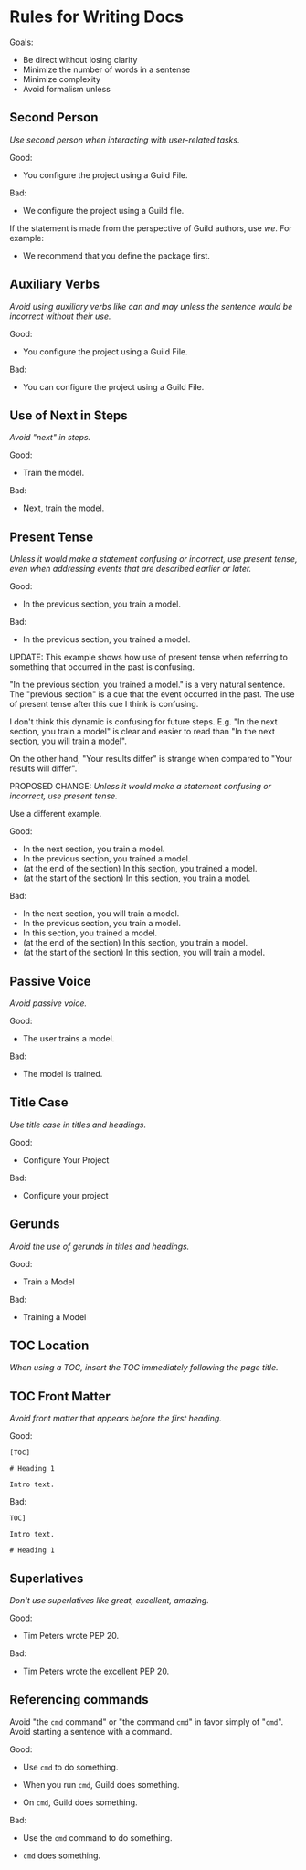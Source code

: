 # Rules for Writing Docs

Goals:

- Be direct without losing clarity
- Minimize the number of words in a sentense
- Minimize complexity
- Avoid formalism unless

## Second Person

*Use second person when interacting with user-related tasks.*

Good:

- You configure the project using a Guild File.

Bad:

- We configure the project using a Guild file.

If the statement is made from the perspective of Guild authors, use
*we*. For example:

- We recommend that you define the package first.

## Auxiliary Verbs

*Avoid using auxiliary verbs like can and may unless the sentence
would be incorrect without their use.*

Good:

- You configure the project using a Guild File.

Bad:

- You can configure the project using a Guild File.

## Use of Next in Steps

*Avoid "next" in steps.*

Good:

- Train the model.

Bad:

- Next, train the model.

## Present Tense

*Unless it would make a statement confusing or incorrect, use present
tense, even when addressing events that are described earlier or
later.*

Good:

- In the previous section, you train a model.

Bad:

- In the previous section, you trained a model.

UPDATE: This example shows how use of present tense when referring to
something that occurred in the past is confusing.

"In the previous section, you trained a model." is a very natural
sentence. The "previous section" is a cue that the event occurred in
the past. The use of present tense after this cue I think is
confusing.

I don't think this dynamic is confusing for future steps. E.g. "In the
next section, you train a model" is clear and easier to read than "In
the next section, you will train a model".

On the other hand, "Your results differ" is strange when compared to
"Your results will differ".

PROPOSED CHANGE: *Unless it would make a statement confusing or
incorrect, use present tense.*

Use a different example.

Good:

- In the next section, you train a model.
- In the previous section, you trained a model.
- (at the end of the section) In this section, you trained a model.
- (at the start of the section) In this section, you train a model.

Bad:

- In the next section, you will train a model.
- In the previous section, you train a model.
- In this section, you trained a model.
- (at the end of the section) In this section, you train a model.
- (at the start of the section) In this section, you will train a
  model.

## Passive Voice

*Avoid passive voice.*

Good:

- The user trains a model.

Bad:

- The model is trained.

## Title Case

*Use title case in titles and headings.*

Good:

- Configure Your Project

Bad:

- Configure your project

## Gerunds

*Avoid the use of gerunds in titles and headings.*

Good:

- Train a Model

Bad:

- Training a Model

## TOC Location

*When using a TOC, insert the TOC immediately following the page
title.*

## TOC Front Matter

*Avoid front matter that appears before the first heading.*

Good:

```
[TOC]

# Heading 1

Intro text.
```

Bad:

```
TOC]

Intro text.

# Heading 1
```

## Superlatives

*Don't use superlatives like great, excellent, amazing.*

Good:

- Tim Peters wrote PEP 20.

Bad:

- Tim Peters wrote the excellent PEP 20.

## Referencing commands

Avoid "the `cmd` command" or "the command `cmd`" in favor simply of
"`cmd`". Avoid starting a sentence with a command.

Good:

- Use `cmd` to do something.

- When you run `cmd`, Guild does something.

- On `cmd`, Guild does something.

Bad:

- Use the `cmd` command to do something.

- `cmd` does something.

